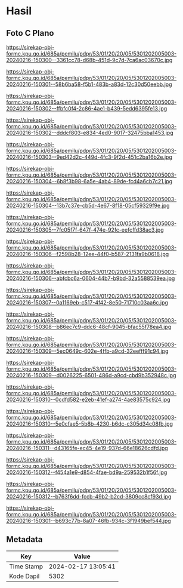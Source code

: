 # Hasil

## Foto C Plano

https://sirekap-obj-formc.kpu.go.id/685a/pemilu/pdpr/53/01/20/20/05/5301202005003-20240216-150300--3361cc78-d68b-451d-9c7d-7ca6ac03670c.jpg

https://sirekap-obj-formc.kpu.go.id/685a/pemilu/pdpr/53/01/20/20/05/5301202005003-20240216-150301--58b6ba58-f5b1-483b-a83d-12c30d50eebb.jpg

https://sirekap-obj-formc.kpu.go.id/685a/pemilu/pdpr/53/01/20/20/05/5301202005003-20240216-150302--ffbfc0f4-2c86-4ae1-b439-5edd6395fe13.jpg

https://sirekap-obj-formc.kpu.go.id/685a/pemilu/pdpr/53/01/20/20/05/5301202005003-20240216-150302--dddcf803-e834-4ed0-9017-32475bba1453.jpg

https://sirekap-obj-formc.kpu.go.id/685a/pemilu/pdpr/53/01/20/20/05/5301202005003-20240216-150303--9ed42d2c-449d-4fc3-9f2d-451c2ba16b2e.jpg

https://sirekap-obj-formc.kpu.go.id/685a/pemilu/pdpr/53/01/20/20/05/5301202005003-20240216-150304--6b8f3b98-6a5e-4ab4-89de-fcd4a6cb7c21.jpg

https://sirekap-obj-formc.kpu.go.id/685a/pemilu/pdpr/53/01/20/20/05/5301202005003-20240216-150304--13b7c37e-cb5d-4e67-8f18-05cf59329f9e.jpg

https://sirekap-obj-formc.kpu.go.id/685a/pemilu/pdpr/53/01/20/20/05/5301202005003-20240216-150305--7fc05f7f-647f-474e-92fc-eefcffd38ac3.jpg

https://sirekap-obj-formc.kpu.go.id/685a/pemilu/pdpr/53/01/20/20/05/5301202005003-20240216-150306--f2598b28-12ee-44f0-b587-2131fa9b0618.jpg

https://sirekap-obj-formc.kpu.go.id/685a/pemilu/pdpr/53/01/20/20/05/5301202005003-20240216-150306--abfcbc6a-0604-44b7-b9bd-32a5588539ea.jpg

https://sirekap-obj-formc.kpu.go.id/685a/pemilu/pdpr/53/01/20/20/05/5301202005003-20240216-150307--0a1169eb-c517-4f42-8e50-71710c03aa6c.jpg

https://sirekap-obj-formc.kpu.go.id/685a/pemilu/pdpr/53/01/20/20/05/5301202005003-20240216-150308--b86ec7c9-ddc6-48cf-9045-bfac55f78ea4.jpg

https://sirekap-obj-formc.kpu.go.id/685a/pemilu/pdpr/53/01/20/20/05/5301202005003-20240216-150309--5ec0649c-602e-4ffb-a9cd-32eefff91c94.jpg

https://sirekap-obj-formc.kpu.go.id/685a/pemilu/pdpr/53/01/20/20/05/5301202005003-20240216-150309--d0026225-6501-486d-a9cd-cbd9b352948c.jpg

https://sirekap-obj-formc.kpu.go.id/685a/pemilu/pdpr/53/01/20/20/05/5301202005003-20240216-150310--0cdfd582-e2eb-41ef-a274-4ae83575c924.jpg

https://sirekap-obj-formc.kpu.go.id/685a/pemilu/pdpr/53/01/20/20/05/5301202005003-20240216-150310--5e0cfae5-5b8b-4230-b6dc-c305d34c08fb.jpg

https://sirekap-obj-formc.kpu.go.id/685a/pemilu/pdpr/53/01/20/20/05/5301202005003-20240216-150311--d43165fe-ec45-4e19-937d-66e18626cdfd.jpg

https://sirekap-obj-formc.kpu.go.id/685a/pemilu/pdpr/53/01/20/20/05/5301202005003-20240216-150312--f454a1e9-d854-4fae-bd9a-259532b1f56f.jpg

https://sirekap-obj-formc.kpu.go.id/685a/pemilu/pdpr/53/01/20/20/05/5301202005003-20240216-150312--b763f6dd-fccb-49b2-b2cd-3809cc8cf93d.jpg

https://sirekap-obj-formc.kpu.go.id/685a/pemilu/pdpr/53/01/20/20/05/5301202005003-20240216-150301--b693c77b-8a07-46fb-934c-3f1949bef544.jpg


## Metadata

| Key        | Value               |
| ---------- | ------------------- |
| Time Stamp | 2024-02-17 13:05:41 |
| Kode Dapil | 5302                |




